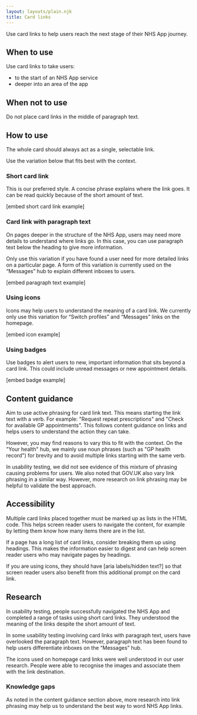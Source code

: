 ```yaml
---
layout: layouts/plain.njk
title: Card links
---
```


Use card links to help users reach the next stage of their NHS App journey.  

## When to use

Use card links to take users: 
- to the start of an NHS App service 
- deeper into an area of the app 

## When not to use

Do not place card links in the middle of paragraph text. 

## How to use

The whole card should always act as a single, selectable link.  

Use the variation below that fits best with the context. 

### Short card link 
 
This is our preferred style. A concise phrase explains where the link goes. It can be read quickly because of the short amount of text.  

[embed short card link example] 
 
### Card link with paragraph text 

On pages deeper in the structure of the NHS App, users may need more details to understand where links go. In this case, you can use paragraph text below the heading to give more information. 

Only use this variation if you have found a user need for more detailed links on a particular page. A form of this variation is currently used on the “Messages” hub to explain different inboxes to users. 
 
[embed paragraph text example] 

### Using icons 

Icons may help users to understand the meaning of a card link. We currently only use this variation for “Switch profiles” and “Messages” links on the homepage.  
 
[embed icon example] 

### Using badges 

Use badges to alert users to new, important information that sits beyond a card link. This could include unread messages or new appointment details. 

[embed badge example] 

## Content guidance 

Aim to use active phrasing for card link text. This means starting the link text with a verb. For example: "Request repeat prescriptions" and "Check for available GP appointments". This follows content guidance on links and helps users to understand the action they can take. 

However, you may find reasons to vary this to fit with the context. On the "Your health" hub, we mainly use noun phrases (such as "GP health record") for brevity and to avoid multiple links starting with the same verb.  

In usability testing, we did not see evidence of this mixture of phrasing causing problems for users. We also noted that GOV.UK also vary link phrasing in a similar way. However, more research on link phrasing may be helpful to validate the best approach. 

## Accessibility 

Multiple card links placed together must be marked up as lists in the HTML code. This helps screen reader users to navigate the content, for example by letting them know how many items there are in the list.  

If a page has a long list of card links, consider breaking them up using headings. This makes the information easier to digest and can help screen reader users who may navigate pages by headings. 

If you are using icons, they should have [aria labels/hidden text?] so that screen reader users also benefit from this additional prompt on the card link.  

## Research 

In usability testing, people successfully navigated the NHS App and completed a range of tasks using short card links. They understood the meaning of the links despite the short amount of text.  

In some usability testing involving card links with paragraph text, users have overlooked the paragraph text. However, paragraph text has been found to help users differentiate inboxes on the “Messages” hub. 
 
The icons used on homepage card links were well understood in our user research. People were able to recognise the images and associate them with the link destination.    

### Knowledge gaps 

As noted in the content guidance section above, more research into link phrasing may help us to understand the best way to word NHS App links. 